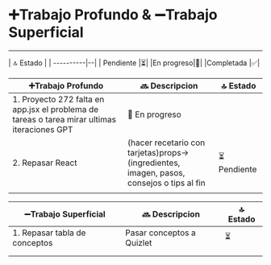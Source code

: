 
# ➕Trabajo Profundo & ➖Trabajo Superficial
---

| 🔝 Estado | 
| ----------|--| 
| Pendiente |⏳|
|En progreso|🔄|
|Completada |✅|

| ➕Trabajo Profundo                                                                            | 🔜 Descripcion                                                                                 | 🔝 Estado   |
| -------------------------------------------------------------------------------------------- | ---------------------------------------------------------------------------------------------- | ----------- |
| 1. Proyecto 272 falta en app.jsx el problema de tareas o tarea mirar ultimas iteraciones GPT | 🔄 En progreso                                                                                 |             |
| 2. Repasar React                                                                             | (hacer recetario con tarjetas)props-> <br>(ingredientes, imagen, pasos, consejos o tips al fin | ⏳ Pendiente |
|                                                                                              |                                                                                                |             |

| ➖Trabajo Superficial          | 🔜 Descripcion            | 🔝 Estado      |
| ----------------------------- | ------------------------- | -------------- |
| 1. Repasar tabla de conceptos | Pasar conceptos a Quizlet | ⏳     |
|                               |                           | |
|                               |                           |   |



